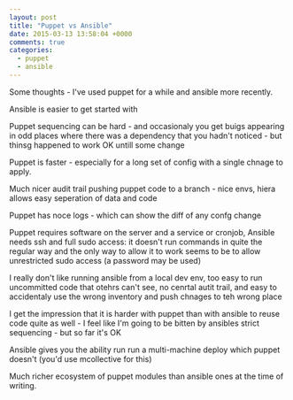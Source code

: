 ```yaml
---
layout: post
title: "Puppet vs Ansible"
date: 2015-03-13 13:58:04 +0000
comments: true
categories: 
  - puppet
  - ansible
---
```


Some thoughts - I've used puppet for a while and ansible more recently. 

Ansible is easier to get started with

Puppet sequencing can be hard - and occasionaly you get buigs appearing in odd places where there was a dependency that you hadn't noticed - but thinsg happened to work OK untill some change

Puppet is faster - especially for a long set of config with a single chnage to apply.

Much nicer audit trail pushing puppet code to a branch - nice envs, hiera allows easy seperation of data and code

Puppet has noce logs - which can show the diff of any confg change 

Puppet requires software on the server and a service or cronjob, Ansible needs ssh and full sudo access: it doesn't run commands in quite the regular way and the only way to allow it to work seems to be to allow unrestricted sudo access (a password may be used)

I really don't like running ansible from a local dev env, too easy to run uncommitted code that otehrs can't see, no cenrtal autit trail, and easy to accidentaly use the wrong inventory and push chnages to teh wrong place

I get the impression that it is harder with puppet than with ansible to reuse code quite as well - I feel like I'm going to be bitten by ansibles strict sequencing - but so far it's OK 

Ansible gives you the ability run run a multi-machine deploy which puppet doesn't (you'd use mcollective for this)

Much richer ecosystem of puppet modules than ansible ones at the time of writing.





